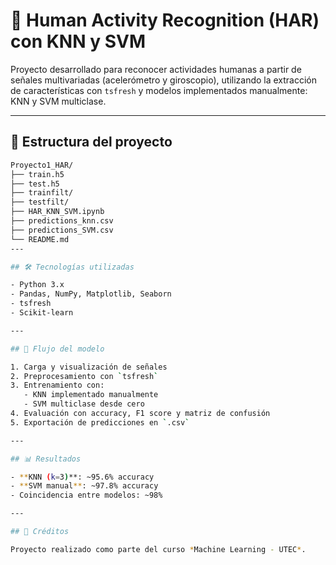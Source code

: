 # 🧠 Human Activity Recognition (HAR) con KNN y SVM

Proyecto desarrollado para reconocer actividades humanas a partir de señales multivariadas (acelerómetro y giroscopio), utilizando la extracción de características con `tsfresh` y modelos implementados manualmente: KNN y SVM multiclase.

---


## 📂 Estructura del proyecto

```bash
Proyecto1_HAR/
├── train.h5
├── test.h5
├── trainfilt/
├── testfilt/
├── HAR_KNN_SVM.ipynb
├── predictions_knn.csv
├── predictions_SVM.csv
└── README.md
---

## 🛠️ Tecnologías utilizadas

- Python 3.x
- Pandas, NumPy, Matplotlib, Seaborn
- tsfresh
- Scikit-learn

---

## 🔄 Flujo del modelo

1. Carga y visualización de señales
2. Preprocesamiento con `tsfresh`
3. Entrenamiento con:
   - KNN implementado manualmente
   - SVM multiclase desde cero
4. Evaluación con accuracy, F1 score y matriz de confusión
5. Exportación de predicciones en `.csv`

---

## 📊 Resultados

- **KNN (k=3)**: ~95.6% accuracy
- **SVM manual**: ~97.8% accuracy
- Coincidencia entre modelos: ~98%

---

## 📎 Créditos

Proyecto realizado como parte del curso *Machine Learning - UTEC*.
